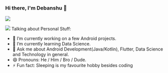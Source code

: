 ### Hi there, I'm Debanshu 👋

![](https://komarev.com/ghpvc/?username=Debanshu777&style=flat-square)

<img src="https://img.shields.io/badge/debanshu.datta%20-%23E4405F.svg?&style=for-the-badge&logo=Instagram&logoColor=white"/>
Talking about Personal Stuff:

- 🔭 I’m currently working on a few Android projects.
- 🌱 I’m currently learning Data Science.
- 💬 Ask me about Android Development(Java/Kotlin), Flutter, Data Science and Technology in general.
- 😄 Pronouns: He / Him / Bro / Dude.
- ⚡ Fun fact: Sleeping is my favourite hobby besides coding

